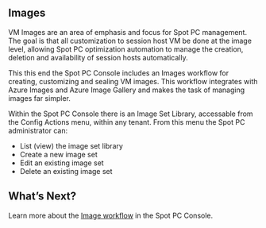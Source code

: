 <meta name="robots" content="noindex">

## Images

VM Images are an area of emphasis and focus for Spot PC management. The goal is that all customization to session host VM be done at the image level, allowing Spot PC optimization automation to manage the creation, deletion and availability of session hosts automatically.

This this end the Spot PC Console includes an Images workflow for creating, customizing and sealing VM images. This workflow integrates with Azure Images and Azure Image Gallery and makes the task of managing images far simpler.

Within the Spot PC Console there is an Image Set Library, accessable from the Config Actions menu, within any tenant. From this menu the Spot PC administrator can:

- List (view) the image set library
- Create a new image set
- Edit an existing image set
- Delete an existing image set

## What’s Next?

Learn more about the [Image workflow](spot-pc/tutorials/create-image/) in the Spot PC Console.
